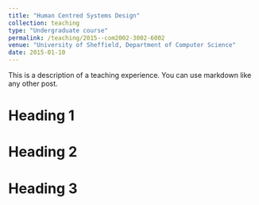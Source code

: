 ```yaml
---
title: "Human Centred Systems Design"
collection: teaching
type: "Undergraduate course"
permalink: /teaching/2015--com2002-3002-6002
venue: "University of Sheffield, Department of Computer Science"
date: 2015-01-10
---
```


This is a description of a teaching experience. You can use markdown like any other post.

Heading 1
======

Heading 2
======

Heading 3
======